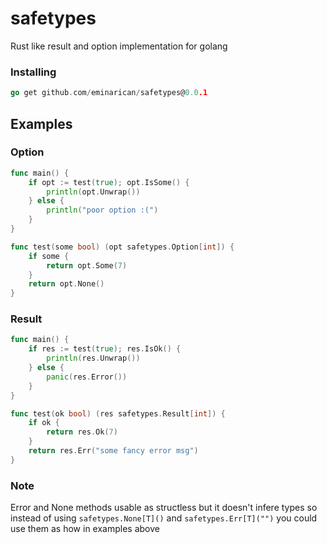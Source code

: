 # safetypes
Rust like result and option implementation for golang

### Installing
```go
go get github.com/eminarican/safetypes@0.0.1
```

## Examples

### Option
```go
func main() {
    if opt := test(true); opt.IsSome() {
        println(opt.Unwrap())
    } else {
        println("poor option :(")
    }
}

func test(some bool) (opt safetypes.Option[int]) {
    if some {
        return opt.Some(7)
    }
    return opt.None()
}
```

### Result
```go
func main() {
    if res := test(true); res.IsOk() {
        println(res.Unwrap())
    } else {
        panic(res.Error())
    }
}

func test(ok bool) (res safetypes.Result[int]) {
    if ok {
        return res.Ok(7)
    }
    return res.Err("some fancy error msg")
}
```

### Note
Error and None methods usable as structless but it doesn't infere types so instead of using `safetypes.None[T]()` and `safetypes.Err[T]("")` you could use them as how in examples above

